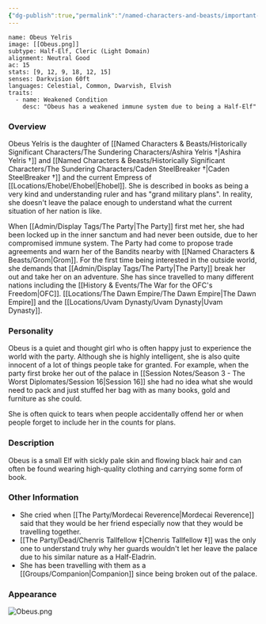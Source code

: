 ```yaml
---
{"dg-publish":true,"permalink":"/named-characters-and-beasts/important-characters/obeus-yelris/","tags":["NPC"],"noteIcon":""}
---
```


```statblock
name: Obeus Yelris
image: [[Obeus.png]]
subtype: Half-Elf, Cleric (Light Domain)
alignment: Neutral Good
ac: 15
stats: [9, 12, 9, 18, 12, 15]
senses: Darkvision 60ft
languages: Celestial, Common, Dwarvish, Elvish
traits:
  - name: Weakened Condition
    desc: "Obeus has a weakened immune system due to being a Half-Elf"
```

### Overview
Obeus Yelris is the daughter of [[Named Characters & Beasts/Historically Significant  Characters/The Sundering Characters/Ashira Yelris †\|Ashira Yelris †]] and [[Named Characters & Beasts/Historically Significant  Characters/The Sundering Characters/Caden SteelBreaker †\|Caden SteelBreaker †]] and the current Empress of [[Locations/Ehobel/Ehobel\|Ehobel]]. She is described in books as being a very kind and understanding ruler and has "grand military plans". In reality, she doesn't leave the palace enough to understand what the current situation of her nation is like. 

When [[Admin/Display Tags/The Party\|The Party]] first met her, she had been locked up in the inner sanctum and had never been outside, due to her compromised immune system. The Party had come to propose trade agreements and warn her of the Bandits nearby with [[Named Characters & Beasts/Grom\|Grom]]. For the first time being interested in the outside world, she demands that [[Admin/Display Tags/The Party\|The Party]] break her out and take her on an adventure. She has since travelled to many different nations including the [[History & Events/The War for the OFC's Freedom\|OFC]]. [[Locations/The Dawn Empire/The Dawn Empire\|The Dawn Empire]] and the [[Locations/Uvam Dynasty/Uvam Dynasty\|Uvam Dynasty]].

### Personality
Obeus is a quiet and thought girl who is often happy just to experience the world with the party. Although she is highly intelligent, she is also quite innocent of a lot of things people take for granted. For example, when the party first broke her out of the palace in [[Session Notes/Season 3 - The Worst Diplomates/Session 16\|Session 16]] she had no idea what she would need to pack and just stuffed her bag with as many books, gold and furniture as she could. 

She is often quick to tears when people accidentally offend her or when people forget to include her in the counts for plans.

### Description
Obeus is a small Elf with sickly pale skin and flowing black hair and can often be found wearing high-quality clothing and carrying some form of book.

### Other Information
- She cried when [[The Party/Mordecai Reverence\|Mordecai Reverence]] said that they would be her friend especially now that they would be travelling together. 
- [[The Party/Dead/Chenris Tallfellow ‡\|Chenris Tallfellow ‡]] was the only one to understand truly why her guards wouldn't let her leave the palace due to his similar nature as a Half-Eladrin.
- She has been travelling with them as a [[Groups/Companion\|Companion]] since being broken out of the palace.

### Appearance
![Obeus.png](/img/user/Admin/Attachments/Obeus.png)